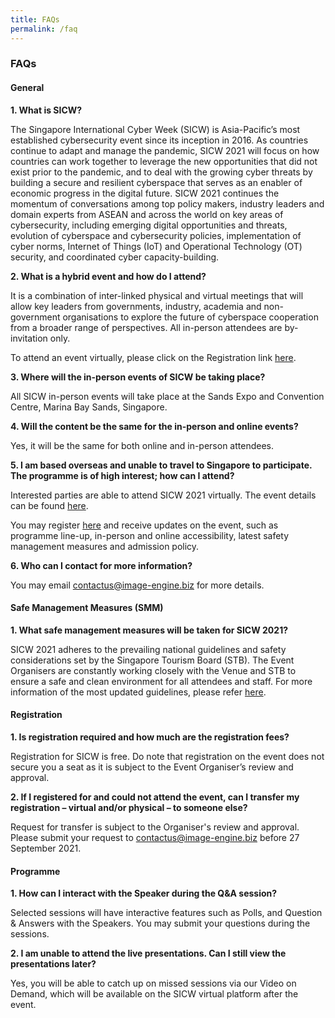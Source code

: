 ```yaml
---
title: FAQs
permalink: /faq
---
```

### **FAQs**

#### **General**

**1.	What is SICW?**

The Singapore International Cyber Week (SICW) is Asia-Pacific’s most established cybersecurity event since its inception in 2016. As countries continue to adapt and manage the pandemic, SICW 2021 will focus on how countries can work together to leverage the new opportunities that did not exist prior to the pandemic, and to deal with the growing cyber threats by building a secure and resilient cyberspace that serves as an enabler of economic progress in the digital future. SICW 2021 continues the momentum of conversations among top policy makers, industry leaders and domain experts from ASEAN and across the world on key areas of cybersecurity, including emerging digital opportunities and threats, evolution of cyberspace and cybersecurity policies, implementation of cyber norms, Internet of Things (IoT) and Operational Technology (OT) security, and coordinated cyber capacity-building.

**2.	What is a hybrid event and how do I attend?**

It is a combination of inter-linked physical and virtual meetings that will allow key leaders from governments, industry, academia and non-government organisations to explore the future of cyberspace cooperation from a broader range of perspectives.  All in-person attendees are by-invitation only.

To attend an event virtually, please click on the Registration link <a href="https://www.gevme.com/singapore-international-cyber-week-2021" target="_blank">here</a>.

**3.	Where will the in-person events of SICW be taking place?**  

All SICW in-person events will take place at the Sands Expo and Convention Centre, Marina Bay Sands, Singapore.

**4.	Will the content be the same for the in-person and online events?**

Yes, it will be the same for both online and in-person attendees.

**5.	I am based overseas and unable to travel to Singapore to participate. The programme is of high interest; how can I attend?**

Interested parties are able to attend SICW 2021 virtually. The event details can be found [here](/events).

You may register <a href="https://www.gevme.com/singapore-international-cyber-week-2021" target="_blank">here</a> and receive updates on the event, such as programme line-up, in-person and online accessibility, latest safety management measures and admission policy.

**6.	Who can I contact for more information?**

You may email <a href="mailto:contactus@image-engine.biz">contactus@image-engine.biz</a> for more details.

#### **Safe Management Measures (SMM)**

**1.	What safe management measures will be taken for SICW 2021?**

SICW 2021 adheres to the prevailing national guidelines and safety considerations set by the Singapore Tourism Board (STB). The Event Organisers are constantly working closely with the Venue and STB to ensure a safe and clean environment for all attendees and staff. For more information of the most updated guidelines, please refer <a href="https://www.stb.gov.sg/content/stb/en/home-pages/advisory-for-MICE.html#MICE" target="_blank">here</a>.

#### **Registration**

**1.	Is registration required and how much are the registration fees?**

Registration for SICW is free. Do note that registration on the event does not secure you a seat as it is subject      to the Event Organiser’s review and approval.

**2.	If I registered for and could not attend the event, can I transfer my registration – virtual and/or physical – to someone else?**

Request for transfer is subject to the Organiser's review and approval. Please submit your request to <a href="mailto:contactus@image-engine.biz">contactus@image-engine.biz</a> before 27 September 2021.

#### **Programme**

**1.	How can I interact with the Speaker during the Q&A session?**

Selected sessions will have interactive features such as Polls, and Question & Answers with the Speakers.  You may submit your questions during the sessions.

**2.	I am unable to attend the live presentations. Can I still view the presentations later?**

Yes, you will be able to catch up on missed sessions via our Video on Demand, which will be available on the SICW virtual platform after the event.